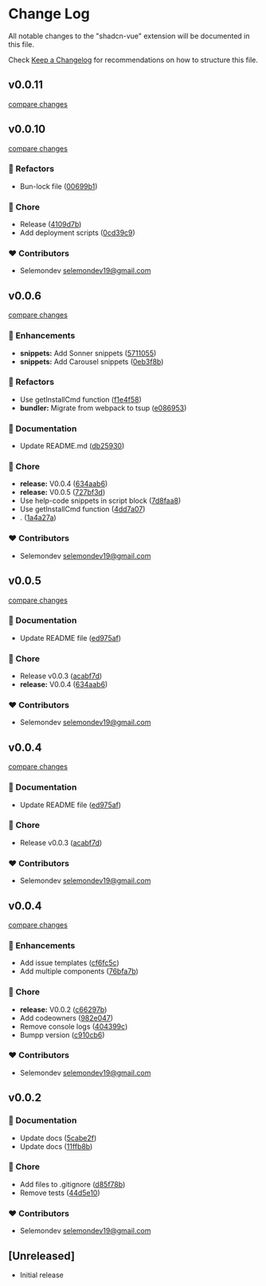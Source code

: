 # Change Log

All notable changes to the "shadcn-vue" extension will be documented in this file.

Check [Keep a Changelog](http://keepachangelog.com/) for recommendations on how to structure this file.

## v0.0.11

[compare changes](https://github.com/selemondev/vscode-shadcn-vue/compare/v0.0.10...v0.0.11)

## v0.0.10

[compare changes](https://github.com/selemondev/vscode-shadcn-vue/compare/v0.0.9...v0.0.10)

### 💅 Refactors

- Bun-lock file ([00699b1](https://github.com/selemondev/vscode-shadcn-vue/commit/00699b1))

### 🏡 Chore

- Release ([4109d7b](https://github.com/selemondev/vscode-shadcn-vue/commit/4109d7b))
- Add deployment scripts ([0cd39c9](https://github.com/selemondev/vscode-shadcn-vue/commit/0cd39c9))

### ❤️ Contributors

- Selemondev <selemondev19@gmail.com>

## v0.0.6

[compare changes](https://github.com/selemondev/vscode-shadcn-vue/compare/v0.0.5...v0.0.6)

### 🚀 Enhancements

- **snippets:** Add Sonner snippets ([5711055](https://github.com/selemondev/vscode-shadcn-vue/commit/5711055))
- **snippets:** Add Carousel snippets ([0eb3f8b](https://github.com/selemondev/vscode-shadcn-vue/commit/0eb3f8b))

### 💅 Refactors

- Use getInstallCmd function ([f1e4f58](https://github.com/selemondev/vscode-shadcn-vue/commit/f1e4f58))
- **bundler:** Migrate from webpack to tsup ([e086953](https://github.com/selemondev/vscode-shadcn-vue/commit/e086953))

### 📖 Documentation

- Update README.md ([db25930](https://github.com/selemondev/vscode-shadcn-vue/commit/db25930))

### 🏡 Chore

- **release:** V0.0.4 ([634aab6](https://github.com/selemondev/vscode-shadcn-vue/commit/634aab6))
- **release:** V0.0.5 ([727bf3d](https://github.com/selemondev/vscode-shadcn-vue/commit/727bf3d))
- Use help-code snippets in script block ([7d8faa8](https://github.com/selemondev/vscode-shadcn-vue/commit/7d8faa8))
- Use getInstallCmd function ([4dd7a07](https://github.com/selemondev/vscode-shadcn-vue/commit/4dd7a07))
- . ([1a4a27a](https://github.com/selemondev/vscode-shadcn-vue/commit/1a4a27a))

### ❤️ Contributors

- Selemondev <selemondev19@gmail.com>

## v0.0.5

[compare changes](https://github.com/selemondev/vscode-shadcn-vue/compare/v0.0.4...v0.0.5)

### 📖 Documentation

- Update README file ([ed975af](https://github.com/selemondev/vscode-shadcn-vue/commit/ed975af))

### 🏡 Chore

- Release v0.0.3 ([acabf7d](https://github.com/selemondev/vscode-shadcn-vue/commit/acabf7d))
- **release:** V0.0.4 ([634aab6](https://github.com/selemondev/vscode-shadcn-vue/commit/634aab6))

### ❤️ Contributors

- Selemondev <selemondev19@gmail.com>

## v0.0.4

[compare changes](https://github.com/selemondev/vscode-shadcn-vue/compare/v0.0.4...v0.0.4)

### 📖 Documentation

- Update README file ([ed975af](https://github.com/selemondev/vscode-shadcn-vue/commit/ed975af))

### 🏡 Chore

- Release v0.0.3 ([acabf7d](https://github.com/selemondev/vscode-shadcn-vue/commit/acabf7d))

### ❤️ Contributors

- Selemondev <selemondev19@gmail.com>

## v0.0.4

[compare changes](https://github.com/selemondev/vscode-shadcn-vue/compare/v0.0.2...v0.0.4)

### 🚀 Enhancements

- Add issue templates ([cf6fc5c](https://github.com/selemondev/vscode-shadcn-vue/commit/cf6fc5c))
- Add multiple components ([76bfa7b](https://github.com/selemondev/vscode-shadcn-vue/commit/76bfa7b))

### 🏡 Chore

- **release:** V0.0.2 ([c66297b](https://github.com/selemondev/vscode-shadcn-vue/commit/c66297b))
- Add codeowners ([982e047](https://github.com/selemondev/vscode-shadcn-vue/commit/982e047))
- Remove console logs ([404399c](https://github.com/selemondev/vscode-shadcn-vue/commit/404399c))
- Bumpp version ([c910cb6](https://github.com/selemondev/vscode-shadcn-vue/commit/c910cb6))

### ❤️ Contributors

- Selemondev <selemondev19@gmail.com>

## v0.0.2


### 📖 Documentation

- Update docs ([5cabe2f](https://github.com/selemondev/vscode-shadcn-vue/commit/5cabe2f))
- Update docs ([11ffb8b](https://github.com/selemondev/vscode-shadcn-vue/commit/11ffb8b))

### 🏡 Chore

- Add files to .gitignore ([d85f78b](https://github.com/selemondev/vscode-shadcn-vue/commit/d85f78b))
- Remove tests ([44d5e10](https://github.com/selemondev/vscode-shadcn-vue/commit/44d5e10))

### ❤️ Contributors

- Selemondev <selemondev19@gmail.com>

## [Unreleased]

- Initial release